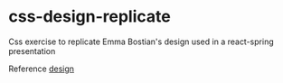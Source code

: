 # css-design-replicate
Css exercise to replicate Emma Bostian's design used in a react-spring presentation

Reference [design](https://twitter.com/EmmaBostian/status/1225955522169303041)
